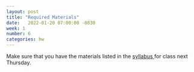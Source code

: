 ```yaml
---
layout: post
title: "Required Materials"
date:   2022-01-20 07:00:00 -0830
week: 1
number: 6
categories: hw
---
```


Make sure that you have the materials listed in the [ syllabus ](https://physcpu1.caseyanderson.com/syllabus.html) for class next Thursday.
